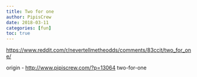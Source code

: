 ```yaml
---
title: Two for one
author: PipisCrew
date: 2018-03-11
categories: [fun]
toc: true
---
```


https://www.reddit.com/r/nevertellmetheodds/comments/83ccit/two_for_one/

origin - http://www.pipiscrew.com/?p=13064 two-for-one